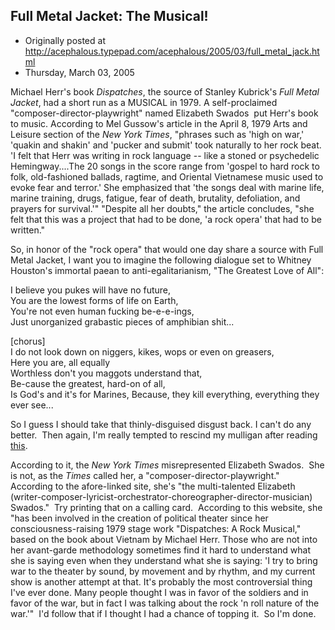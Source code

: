## Full Metal Jacket: The Musical!

 * Originally posted at http://acephalous.typepad.com/acephalous/2005/03/full_metal_jack.html
 * Thursday, March 03, 2005

Michael Herr's book _Dispatches_, the source of Stanley Kubrick's _Full Metal Jacket_, had a short run as a MUSICAL in 1979. A self-proclaimed "composer-director-playwright" named Elizabeth Swados  put Herr's book to music. According to Mel Gussow's article in the April 8, 1979 Arts and Leisure section of the _New York Times_, "phrases such as 'high on war,' 'quakin and shakin' and 'pucker and submit' took naturally to her rock beat. 'I felt that Herr was writing in rock language -- like a stoned or psychedelic Hemingway....The 20 songs in the score range from 'gospel to hard rock to folk, old-fashioned ballads, ragtime, and Oriental Vietnamese music used to evoke fear and terror.' She emphasized that 'the songs deal with marine life, marine training, drugs, fatigue, fear of death, brutality, defoliation, and prayers for survival.'" "Despite all her doubts," the article concludes, "she felt that this was a project that had to be done, 'a rock opera' that had to be written."

So, in honor of the "rock opera" that would one day share a source with Full Metal Jacket, I want you to imagine the following dialogue set to Whitney Houston's immortal paean to anti-egalitarianism, "The Greatest Love of All":

I believe you pukes will have no future,   
You are the lowest forms of life on Earth,   
You're not even human fucking be-e-e-ings,   
Just unorganized grabastic pieces of amphibian shit...

\[chorus\]  
I do not look down on niggers, kikes, wops or even on greasers,  
Here you are, all equally  
Worthless don't you maggots understand that,   
Be-cause the greatest, hard-on of all,   
Is God's and it's for Marines, Because, they kill everything, everything they ever see... 

So I guess I should take that thinly-disguised disgust back. I can't do any better.  Then again, I'm really tempted to rescind my mulligan after reading [this](http://www.theaterscene.net/ts/articles.nsf/FI/EDD0AF3830F2AC7C85256F43004B7A0D).

According to it, the _New York Times_ misrepresented Elizabeth Swados.  She is not, as the _Times_ called her, a "composer-director-playwright."  According to the afore-linked site, she's "the multi-talented Elizabeth (writer-composer-lyricist-orchestrator-choreographer-director-musician) Swados."  Try printing that on a calling card.  According to this website, she "has been involved in the creation of political theater since her consciousness-raising 1979 stage work "Dispatches: A Rock Musical," based on the book about Vietnam by Michael Herr. Those who are not into her avant-garde methodology sometimes find it hard to understand what she is saying even when they understand what she is saying: 'I try to bring war to the theater by sound, by movement and by rhythm, and my current show is another attempt at that. It's probably the most controversial thing I've ever done. Many people thought I was in favor of the soldiers and in favor of the war, but in fact I was talking about the rock 'n roll nature of the war.'"  I'd follow that if I thought I had a chance of topping it.  So I'm done.

		
